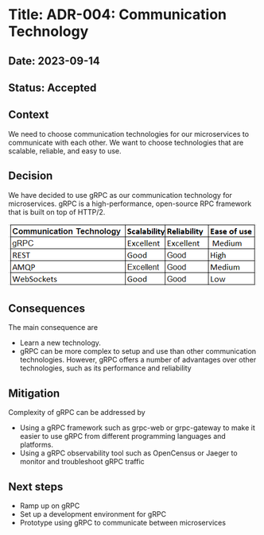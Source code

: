 # Title: ADR-004: Communication Technology

## Date: 2023-09-14

## Status: Accepted

## Context

We need to choose communication technologies for our microservices to communicate with each other. We want to choose technologies that are scalable, reliable, and easy to use.

## Decision

We have decided to use gRPC as our communication technology for microservices. gRPC is a high-performance, open-source RPC framework that is built on top of HTTP/2.

![Communication Technology Comparison](CommunicationTechnologyComparison.png)

## Consequences

The main consequence are

* Learn a new technology.
* gRPC can be more complex to setup and use than other communication technologies.
  However, gRPC offers a number of advantages over other technologies, such as its performance and reliability

## Mitigation

Complexity of gRPC can be addressed by

* Using a gRPC framework such as grpc-web or grpc-gateway to make it easier to use gRPC from different programming languages and platforms.
* Using a gRPC observability tool such as OpenCensus or Jaeger to monitor and troubleshoot gRPC traffic

## Next steps

* Ramp up on gRPC
* Set up a development environment for gRPC
* Prototype using gRPC to communicate between  microservices
